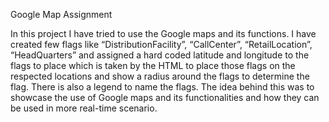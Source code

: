 Google Map Assignment

In this project I have tried to use the Google maps and its functions. I have created few flags like “DistributionFacility”, “CallCenter”, “RetailLocation”, “HeadQuarters” and assigned a hard coded latitude and longitude to the flags to place which is taken by the HTML to place those flags on the respected locations and show a radius around the flags to determine the flag. There is also a legend to name the flags. The idea behind this was to showcase the use of Google maps and its functionalities and how they can be used in more real-time scenario.
